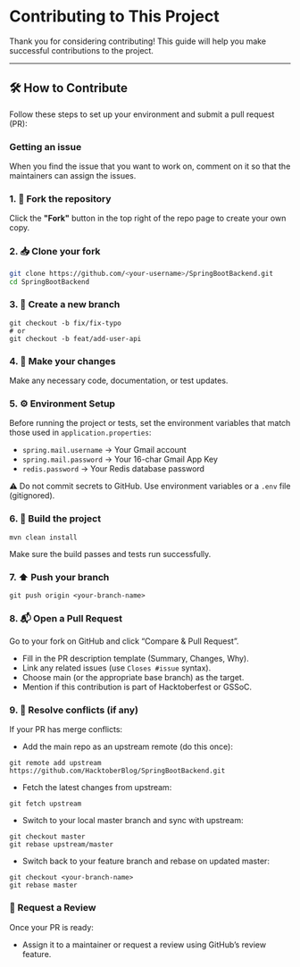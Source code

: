 # Contributing to This Project

Thank you for considering contributing! This guide will help you make successful contributions to the project.

---

## 🛠️ How to Contribute

Follow these steps to set up your environment and submit a pull request (PR):

### Getting an issue
When you find the issue that you want to work on, comment on it so that the maintainers can assign the issues.

### 1. 🍴 Fork the repository  
Click the **"Fork"** button in the top right of the repo page to create your own copy.

### 2. 📥 Clone your fork  
```bash
git clone https://github.com/<your-username>/SpringBootBackend.git
cd SpringBootBackend
```

### 3. 🌱 Create a new branch
```
git checkout -b fix/fix-typo
# or
git checkout -b feat/add-user-api
```

### 4. 💾 Make your changes

Make any necessary code, documentation, or test updates.

### 5. ⚙️ Environment Setup

Before running the project or tests, set the environment variables that match those used in `application.properties`:
- `spring.mail.username` → Your Gmail account  
- `spring.mail.password` → Your 16-char Gmail App Key  
- `redis.password` → Your Redis database password  

⚠️ Do not commit secrets to GitHub. Use environment variables or a `.env` file (gitignored).


### 6. 🔨 Build the project
```
mvn clean install
```

Make sure the build passes and tests run successfully.

### 7. ⬆️ Push your branch
```
git push origin <your-branch-name>
```

### 8. 📬 Open a Pull Request

Go to your fork on GitHub and click “Compare & Pull Request”.

- Fill in the PR description template (Summary, Changes, Why).  
- Link any related issues (use `Closes #issue` syntax).  
- Choose main (or the appropriate base branch) as the target.
- Mention if this contribution is part of Hacktoberfest or GSSoC.  



### 9. 🔁 Resolve conflicts (if any)

If your PR has merge conflicts:

- Add the main repo as an upstream remote (do this once):

```
git remote add upstream https://github.com/HacktoberBlog/SpringBootBackend.git
```

- Fetch the latest changes from upstream:
```
git fetch upstream
```

- Switch to your local master branch and sync with upstream:
```
git checkout master
git rebase upstream/master
```

- Switch back to your feature branch and rebase on updated master:
```
git checkout <your-branch-name>
git rebase master
```

### 📝 Request a Review

Once your PR is ready:

- Assign it to a maintainer or request a review using GitHub’s review feature.



